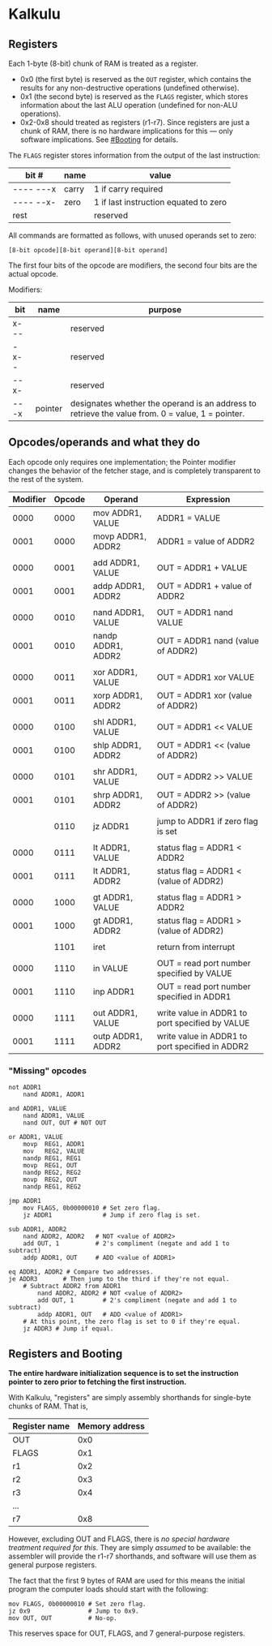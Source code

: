 # Kalkulu

## Registers

Each 1-byte (8-bit) chunk of RAM is treated as a register.

* 0x0 (the first byte) is reserved as the `OUT` register, which contains the results for any non-destructive operations (undefined otherwise).
* 0x1 (the second byte) is reserved as the `FLAGS` register, which stores information about the last ALU operation (undefined for non-ALU operations).
* 0x2-0x8 should treated as registers (r1-r7). Since registers are just a chunk of RAM, there is no hardware implications for this &mdash; only software implications. See [#Booting](#Booting) for details.

The `FLAGS` register stores information from the output of the last instruction:

| bit #      | name   | value                                  |
|------------|--------|----------------------------------------|
| ---- ---x  | carry  | 1 if carry required                    |
| ---- --x-  | zero   | 1 if last instruction equated to zero  |
| rest       |        | reserved                               |


All commands are formatted as follows, with unused operands set to zero:

    [8-bit opcode][8-bit operand][8-bit operand]

The first four bits of the opcode are modifiers, the second four bits are the actual opcode.

Modifiers:

| bit   | name    | purpose   |
|-------|---------|-----------|
| x---  |         | reserved  |
| -x--  |         | reserved  |
| --x-  |         | reserved  |
| ---x  | pointer | designates whether the operand is an address to retrieve the value from. 0 = value, 1 = pointer. |

## Opcodes/operands and what they do

Each opcode only requires one implementation; the Pointer modifier changes the behavior of the fetcher stage, and is completely transparent to the rest of the system.

| Modifier | Opcode | Operand              | Expression                                       |
|----------|--------|----------------------|--------------------------------------------------|
| 0000     | 0000   | mov   ADDR1, VALUE   | ADDR1 = VALUE                                    |
| 0001     | 0000   | movp  ADDR1, ADDR2   | ADDR1 = value of ADDR2                           |
|          |        |                      |                                                  |
| 0000     | 0001   | add   ADDR1, VALUE   | OUT = ADDR1 + VALUE                              |
| 0001     | 0001   | addp  ADDR1, ADDR2   | OUT = ADDR1 + value of ADDR2                     |
|          |        |                      |                                                  |
| 0000     | 0010   | nand  ADDR1, VALUE   | OUT = ADDR1 nand VALUE                           |
| 0001     | 0010   | nandp ADDR1, ADDR2   | OUT = ADDR1 nand (value of ADDR2)                |
|          |        |                      |                                                  |
| 0000     | 0011   | xor   ADDR1, VALUE   | OUT = ADDR1 xor VALUE                            |
| 0001     | 0011   | xorp  ADDR1, ADDR2   | OUT = ADDR1 xor (value of ADDR2)                 |
|          |        |                      |                                                  |
| 0000     | 0100   | shl   ADDR1, VALUE   | OUT = ADDR1 << VALUE                             |
| 0001     | 0100   | shlp  ADDR1, ADDR2   | OUT = ADDR1 << (value of ADDR2)                  |
|          |        |                      |                                                  |
| 0000     | 0101   | shr   ADDR1, VALUE   | OUT = ADDR2 >> VALUE                             |
| 0001     | 0101   | shrp  ADDR1, ADDR2   | OUT = ADDR2 >> (value of ADDR2)                  |
|          |        |                      |                                                  |
|          | 0110   | jz    ADDR1          | jump to ADDR1 if zero flag is set                |
|          |        |                      |                                                  |
| 0000     | 0111   | lt    ADDR1, VALUE   | status flag = ADDR1 < ADDR2                      |
| 0001     | 0111   | lt    ADDR1, ADDR2   | status flag = ADDR1 < (value of ADDR2)           |
|          |        |                      |                                                  |
| 0000     | 1000   | gt    ADDR1, VALUE   | status flag = ADDR1 > ADDR2                      |
| 0001     | 1000   | gt    ADDR1, ADDR2   | status flag = ADDR1 > (value of ADDR2)           |
|          |        |                      |                                                  |
|          | 1101   | iret                 | return from interrupt                            |
|          |        |                      |                                                  |
| 0000     | 1110   | in     VALUE         | OUT = read port number specified by VALUE        |
| 0001     | 1110   | inp    ADDR1         | OUT = read port number specified in ADDR1        |
|          |        |                      |                                                  |
| 0000     | 1111   | out    ADDR1, VALUE  | write value in ADDR1 to port specified by VALUE  |
| 0001     | 1111   | outp   ADDR1, ADDR2  | write value in ADDR1 to port specified in ADDR2  |

### "Missing" opcodes

    not ADDR1
        nand ADDR1, ADDR1

    and ADDR1, VALUE
        nand ADDR1, VALUE
        nand OUT, OUT # NOT OUT

    or ADDR1, VALUE
        movp  REG1, ADDR1
        mov   REG2, VALUE
        nandp REG1, REG1
        movp  REG1, OUT
        nandp REG2, REG2
        movp  REG2, OUT
        nandp REG1, REG2

    jmp ADDR1
        mov FLAGS, 0b00000010 # Set zero flag.
        jz ADDR1              # Jump if zero flag is set.

    sub ADDR1, ADDR2
        nand ADDR2, ADDR2   # NOT <value of ADDR2>
        add OUT, 1          # 2's compliment (negate and add 1 to subtract)
        addp ADDR1, OUT     # ADD <value of ADDR1>

    eq ADDR1, ADDR2 # Compare two addresses.
    je ADDR3       # Then jump to the third if they're not equal.
        # Subtract ADDR2 from ADDR1
            nand ADDR2, ADDR2 # NOT <value of ADDR2>
            add OUT, 1        # 2's compliment (negate and add 1 to subtract)
            addp ADDR1, OUT   # ADD <value of ADDR1>
        # At this point, the zero flag is set to 0 if they're equal.
        jz ADDR3 # Jump if equal.

## Registers and Booting

**The entire hardware initialization sequence is to set the instruction pointer to zero prior to fetching the first instruction.**

With Kalkulu, "registers" are simply assembly shorthands for single-byte chunks of RAM. That is,

| Register name | Memory address |
|---------------|----------------|
| OUT           | 0x0            |
| FLAGS         | 0x1            |
| r1            | 0x2            |
| r2            | 0x3            |
| r3            | 0x4            |
| ...           |                |
| r7            | 0x8            |

However, excluding OUT and FLAGS, there is _no special hardware treatment required for this_. They are simply _assumed_ to be available: the assembler will provide the r1-r7 shorthands, and software will use them as general purpose registers.

The fact that the first 9 bytes of RAM are used for this means the initial program the computer loads should start with the following:

```
mov FLAGS, 0b00000010 # Set zero flag.
jz 0x9                # Jump to 0x9.
mov OUT, OUT          # No-op.
```

This reserves space for OUT, FLAGS, and 7 general-purpose registers.
